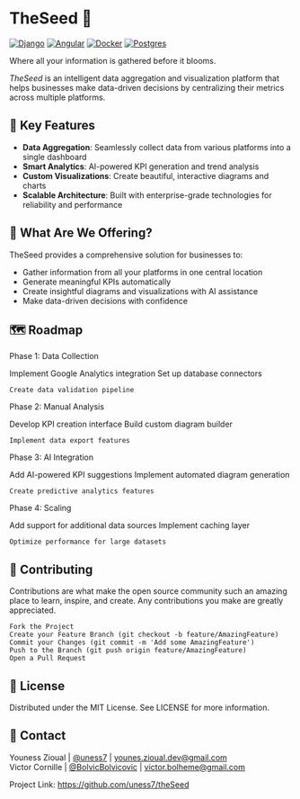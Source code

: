
# TheSeed 🌱
[![Django][djangoproject.com]][django-url] [![Angular][angular.dev]][angular-url] [![Docker][Docker.com]][Docker-url] [![Postgres][postgresql.org]][postgresql-url]

Where all your information is gathered before it blooms.

_TheSeed_ is an intelligent data aggregation and visualization platform that helps businesses make data-driven decisions by centralizing their metrics across multiple platforms.

## 🎯 Key Features

- **Data Aggregation**: Seamlessly collect data from various platforms into a single dashboard 
- **Smart Analytics**: AI-powered KPI generation and trend analysis
- **Custom Visualizations**: Create beautiful, interactive diagrams and charts
- **Scalable Architecture**: Built with enterprise-grade technologies for reliability and performance


## 🚀 What Are We Offering?

TheSeed provides a comprehensive solution for businesses to:
- Gather information from all your platforms in one central location
- Generate meaningful KPIs automatically
- Create insightful diagrams and visualizations with AI assistance
- Make data-driven decisions with confidence

## 🗺️ Roadmap
Phase 1: Data Collection

Implement Google Analytics integration
Set up database connectors

    Create data validation pipeline

Phase 2: Manual Analysis

Develop KPI creation interface
Build custom diagram builder

    Implement data export features

Phase 3: AI Integration

Add AI-powered KPI suggestions
Implement automated diagram generation

    Create predictive analytics features

Phase 4: Scaling

Add support for additional data sources
Implement caching layer

    Optimize performance for large datasets

## 🤝 Contributing

Contributions are what make the open source community such an amazing place to learn, inspire, and create. Any contributions you make are greatly appreciated.

    Fork the Project
    Create your Feature Branch (git checkout -b feature/AmazingFeature)
    Commit your Changes (git commit -m 'Add some AmazingFeature')
    Push to the Branch (git push origin feature/AmazingFeature)
    Open a Pull Request

## 📝 License

Distributed under the MIT License. See LICENSE for more information.

## 📧 Contact

Youness Zioual | [@uness7](https://www.github.com/uness7) | younes.zioual.dev@gmail.com </br>
Victor Cornille |  [@BolvicBolvicovic](https://www.github.com/BolvicBolvicovic) | victor.bolheme@gmail.com

Project Link: https://github.com/uness7/theSeed



[djangoproject.com]: https://img.shields.io/badge/Django-092E20?style=for-the-badge&logo=django&logoColor=green
[django-url]: https://www.djangoproject.com/
[angular.dev]: https://img.shields.io/badge/Angular-DD0031?style=for-the-badge&logo=angular&logoColor=white
[angular-url]: https://angular.dev/
[Docker.com]: https://img.shields.io/badge/docker-257bd6?style=for-the-badge&logo=docker&logoColor=white
[Docker-url]: https://www.docker.com/
[postgresql.org]: https://img.shields.io/badge/postgresql-4169e1?style=for-the-badge&logo=postgresql&logoColor=white
[postgresql-url]: https://www.postgresql.org/
